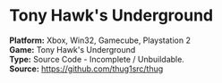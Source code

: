# Tony Hawk's Underground

**Platform:** Xbox, Win32, Gamecube, Playstation 2  
**Game:** Tony Hawk's Underground  
**Type:** Source Code - Incomplete / Unbuildable.  
**Source:** https://github.com/thug1src/thug  
